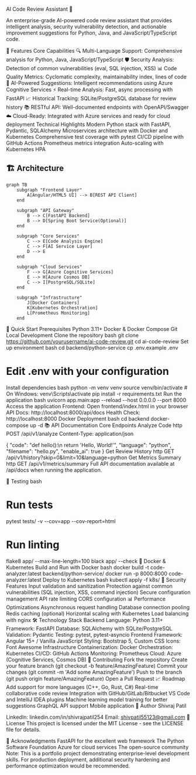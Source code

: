 AI Code Review Assistant 🤖

An enterprise-grade AI-powered code review assistant that provides intelligent analysis, security vulnerability detection, and actionable improvement suggestions for Python, Java, and JavaScript/TypeScript code.


🌟 Features
Core Capabilities
🔍 Multi-Language Support: Comprehensive analysis for Python, Java, JavaScript/TypeScript
🛡️ Security Analysis: Detection of common vulnerabilities (eval, SQL injection, XSS)
📊 Code Quality Metrics: Cyclomatic complexity, maintainability index, lines of code
🤖 AI-Powered Suggestions: Intelligent recommendations using Azure Cognitive Services
⚡ Real-time Analysis: Fast, async processing with FastAPI
📈 Historical Tracking: SQLite/PostgreSQL database for review history
📚 RESTful API: Well-documented endpoints with OpenAPI/Swagger
☁️ Cloud-Ready: Integrated with Azure services and ready for cloud deployment
Technical Highlights
Modern Python stack with FastAPI, Pydantic, SQLAlchemy
Microservices architecture with Docker and Kubernetes
Comprehensive test coverage with pytest
CI/CD pipeline with GitHub Actions
Prometheus metrics integration
Auto-scaling with Kubernetes HPA
## 🏗️ Architecture

```mermaid
graph TB
    subgraph "Frontend Layer"
        A[Angular/HTML5 UI] --> B[REST API Client]
    end
    
    subgraph "API Gateway"
        B --> C[FastAPI Backend]
        B --> D[Spring Boot Service(Optional)]
    end
    
    subgraph "Core Services"
        C --> E[Code Analysis Engine]
        C --> F[AI Service Layer]
        D --> E
    end
    
    subgraph "Cloud Services"
        F --> G[Azure Cognitive Services]
        E --> H[Azure Cosmos DB]
        C --> I[PostgreSQL/SQLite]
    end
    
    subgraph "Infrastructure"
        J[Docker Containers]
        K[Kubernetes Orchestration]
        L[Prometheus Monitoring]
    end
```
🚀 Quick Start
Prerequisites
Python 3.11+
Docker & Docker Compose
Git
Local Development
Clone the repository
bash
git clone https://github.com/yourusername/ai-code-review.git
cd ai-code-review
Set up environment
bash
cd backend/python-service
cp .env.example .env
# Edit .env with your configuration
Install dependencies
bash
python -m venv venv
source venv/bin/activate  # On Windows: venv\Scripts\activate
pip install -r requirements.txt
Run the application
bash
uvicorn app.main:app --reload --host 0.0.0.0 --port 8000
Access the application
Frontend: Open frontend/index.html in your browser
API Docs: http://localhost:8000/api/docs
Health Check: http://localhost:8000
Docker Deployment
bash
cd backend
docker-compose up -d
📚 API Documentation
Core Endpoints
Analyze Code
http
POST /api/v1/analyze
Content-Type: application/json

{
  "code": "def hello():\n    return 'Hello, World!'",
  "language": "python",
  "filename": "hello.py",
  "enable_ai": true
}
Get Review History
http
GET /api/v1/history?skip=0&limit=10&language=python
Get Metrics Summary
http
GET /api/v1/metrics/summary
Full API documentation available at /api/docs when running the application.

🧪 Testing
bash
# Run tests
pytest tests/ -v --cov=app --cov-report=html

# Run linting
flake8 app/ --max-line-length=100
black app/ --check
🐳 Docker & Kubernetes
Build and Run with Docker
bash
docker build -t code-analyzer:latest backend/python-service/
docker run -p 8000:8000 code-analyzer:latest
Deploy to Kubernetes
bash
kubectl apply -f k8s/
🔐 Security Features
Input validation and sanitization
Protection against common vulnerabilities (SQL injection, XSS, command injection)
Secure configuration management
API rate limiting
CORS configuration
📊 Performance Optimizations
Asynchronous request handling
Database connection pooling
Redis caching (optional)
Horizontal scaling with Kubernetes
Load balancing with nginx
🛠️ Technology Stack
Backend
Language: Python 3.11+
Framework: FastAPI
Database: SQLAlchemy with SQLite/PostgreSQL
Validation: Pydantic
Testing: pytest, pytest-asyncio
Frontend
Framework: Angular 15+ / Vanilla JavaScript
Styling: Bootstrap 5, Custom CSS
Icons: Font Awesome
Infrastructure
Containerization: Docker
Orchestration: Kubernetes
CI/CD: GitHub Actions
Monitoring: Prometheus
Cloud: Azure (Cognitive Services, Cosmos DB)
🤝 Contributing
Fork the repository
Create your feature branch (git checkout -b feature/AmazingFeature)
Commit your changes (git commit -m 'Add some AmazingFeature')
Push to the branch (git push origin feature/AmazingFeature)
Open a Pull Request
📈 Roadmap
 Add support for more languages (C++, Go, Rust, C#)
 Real-time collaborative code review
 Integration with GitHub/GitLab/Bitbucket
 VS Code and IntelliJ IDEA plugins
 Machine learning model training for better suggestions
 GraphQL API support
 Mobile application
👥 Author
Shivraj Patil

LinkedIn: linkedin.com/in/shivrajpatil254
Email: shivpatil55123@gmail.com
📄 License
This project is licensed under the MIT License - see the LICENSE file for details.

🙏 Acknowledgments
FastAPI for the excellent web framework
The Python Software Foundation
Azure for cloud services
The open-source community
Note: This is a portfolio project demonstrating enterprise-level development skills. For production deployment, additional security hardening and performance optimization would be recommended.

